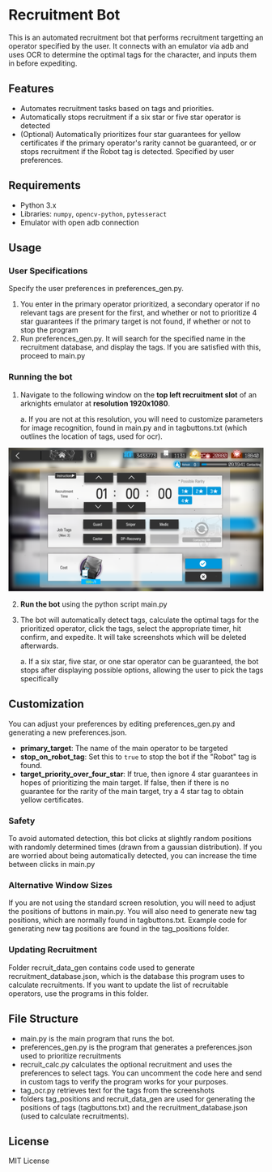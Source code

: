 # Recruitment Bot

This is an automated recruitment bot that performs recruitment targetting an operator specified by the user. It connects with an emulator via adb and uses OCR to determine the optimal tags for the character, and inputs them in before expediting.

## Features
- Automates recruitment tasks based on tags and priorities.
- Automatically stops recruitment if a six star or five star operator is detected
- (Optional) Automatically prioritizes four star guarantees for yellow certificates if the primary operator's rarity cannot be guaranteed, or or stops recruitment if the Robot tag is detected. Specified by user preferences.

## Requirements
- Python 3.x
- Libraries: `numpy`, `opencv-python`, `pytesseract`
- Emulator with open adb connection

## Usage

### User Specifications
Specify the user preferences in preferences_gen.py. 
1. You enter in the primary operator prioritized, a secondary operator if no relevant tags are present for the first, and whether or not to prioritize 4 star guarantees if the primary target is not found, if whether or not to stop the program
2. Run preferences_gen.py. It will search for the specified name in the recruitment database, and display the tags. If you are satisfied with this, proceed to main.py

### Running the bot
1. Navigate to the following window on the **top left recruitment slot** of an arknights emulator at **resolution 1920x1080**.
	
	a. If you are not at this resolution, you will need to customize parameters for image recognition, found in main.py and in tagbuttons.txt (which outlines the location of tags, used for ocr).

![Screenshot of the Bot in Action](screenshot.png)

2. **Run the bot** using the python script main.py

3. The bot will automatically detect tags, calculate the optimal tags for the prioritized operator, click the tags, select the appropriate timer, hit confirm, and expedite. It will take screenshots which will be deleted afterwards.
	
	a. If a six star, five star, or one star operator can be guaranteed, the bot stops after displaying possible options, allowing the user to pick the tags specifically

## Customization
You can adjust your preferences by editing preferences_gen.py and generating a new preferences.json.
- **primary_target**: The name of the main operator to be targeted
- **stop_on_robot_tag**: Set this to `true` to stop the bot if the "Robot" tag is found.
- **target_priority_over_four_star**: If true, then ignore 4 star guarantees in hopes of prioritizing the main target. If false, then if there is no guarantee for the rarity of the main target, try a 4 star tag to obtain yellow certificates.

### Safety

To avoid automated detection, this bot clicks at slightly random positions with randomly determined times (drawn from a gaussian distribution). If you are worried about being automatically detected, you can increase the time between clicks in main.py

### Alternative Window Sizes

If you are not using the standard screen resolution, you will need to adjust the positions of buttons in main.py. You will also need to generate new tag positions, which are normally found in tagbuttons.txt. Example code for generating new tag positions are found in the tag_positions folder.

### Updating Recruitment

Folder recruit_data_gen contains code used to generate recruitment_database.json, which is the database this program uses to calculate recruitments. If you want to update the list of recruitable operators, use the programs in this folder.

## File Structure

- main.py is the main program that runs the bot. 
- preferences_gen.py is the program that generates a preferences.json used to prioritize recruitments
- recruit_calc.py calculates the optional recruitment and uses the preferences to select tags. You can uncomment the code here and send in custom tags to verify the program works for your purposes.
- tag_ocr.py retrieves text for the tags from the screenshots
- folders tag_positions and recruit_data_gen are used for generating the positions of tags (tagbuttons.txt) and the recruitment_database.json (used to calculate recruitments).

## License
MIT License